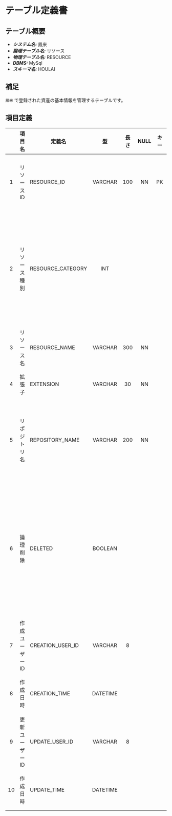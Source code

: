 # テーブル定義書

## テーブル概要

- **_システム名:_** 鳳来
- **_論理テーブル名:_** リソース
- **_物理テーブル名:_** RESOURCE
- **_DBMS:_** MySql
- **_スキーマ名:_** HOULAI

## 補足

`鳳来` で登録された資産の基本情報を管理するテーブルです。

## 項目定義

|     | 項目名          | 定義名            |    型    | 長さ | NULL | キー | デフォルト | 説明                                                                                |
| :-: | :-------------- | ----------------- | :------: | :--: | :--: | :--: | :--------: | ----------------------------------------------------------------------------------- |
|  1  | リソース ID     | RESOURCE_ID       | VARCHAR  | 100  |  NN  |  PK  |            | リソースを識別する一意の値                                                          |
|  2  | リソース種別    | RESOURCE_CATEGORY |   INT    |      |      |      |     0      | リソースを管理する際の種別</br>0: ドキュメント</br>1: ソースコード                  |
|  3  | リソース名      | RESOURCE_NAME     | VARCHAR  | 300  |  NN  |      |            | リソースの名前                                                                      |
|  4  | 拡張子          | EXTENSION         | VARCHAR  |  30  |  NN  |      |            | リソースの拡張子                                                                    |
|  5  | リポジトリ名    | REPOSITORY_NAME   | VARCHAR  | 200  |  NN  |      |            | リソースを管理しているリポジトリの名前                                              |
|  6  | 論理削除        | DELETED           | BOOLEAN  |      |      |      |   false    | レコードの論理削除可否</br>false: 論理削除されていない</br>true: 論理削除されている |
|  7  | 作成ユーザー ID | CREATION_USER_ID  | VARCHAR  |  8   |      |      |            | レコードを作成したユーザー ID                                                       |
|  8  | 作成日時        | CREATION_TIME     | DATETIME |      |      |      |            | レコードの作成日時                                                                  |
|  9  | 更新ユーザー ID | UPDATE_USER_ID    | VARCHAR  |  8   |      |      |            | レコードを更新したユーザー ID                                                       |
| 10  | 作成日時        | UPDATE_TIME       | DATETIME |      |      |      |            | レコードの更新日時                                                                  |
